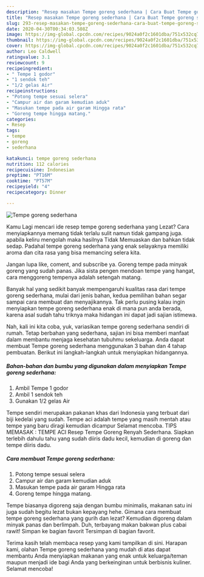 ```yaml
---
description: "Resep masakan Tempe goreng sederhana | Cara Buat Tempe goreng sederhana Yang Lezat"
title: "Resep masakan Tempe goreng sederhana | Cara Buat Tempe goreng sederhana Yang Lezat"
slug: 293-resep-masakan-tempe-goreng-sederhana-cara-buat-tempe-goreng-sederhana-yang-lezat
date: 2020-04-30T00:34:03.508Z
image: https://img-global.cpcdn.com/recipes/9024a0f2c1601dba/751x532cq70/tempe-goreng-sederhana-foto-resep-utama.jpg
thumbnail: https://img-global.cpcdn.com/recipes/9024a0f2c1601dba/751x532cq70/tempe-goreng-sederhana-foto-resep-utama.jpg
cover: https://img-global.cpcdn.com/recipes/9024a0f2c1601dba/751x532cq70/tempe-goreng-sederhana-foto-resep-utama.jpg
author: Leo Caldwell
ratingvalue: 3.1
reviewcount: 9
recipeingredient:
- " Tempe 1 godor"
- "1 sendok teh"
- "1/2 gelas Air"
recipeinstructions:
- "Potong tempe sesuai selera"
- "Campur air dan garam kemudian aduk"
- "Masukan tempe pada air garam Hingga rata"
- "Goreng tempe hingga matang."
categories:
- Resep
tags:
- tempe
- goreng
- sederhana

katakunci: tempe goreng sederhana 
nutrition: 112 calories
recipecuisine: Indonesian
preptime: "PT16M"
cooktime: "PT57M"
recipeyield: "4"
recipecategory: Dinner

---
```



![Tempe goreng sederhana](https://img-global.cpcdn.com/recipes/9024a0f2c1601dba/751x532cq70/tempe-goreng-sederhana-foto-resep-utama.jpg)

Kamu Lagi mencari ide resep tempe goreng sederhana yang Lezat? Cara menyiapkannya memang tidak terlalu sulit namun tidak gampang juga. apabila keliru mengolah maka hasilnya Tidak Memuaskan dan bahkan tidak sedap. Padahal tempe goreng sederhana yang enak selayaknya memiliki aroma dan cita rasa yang bisa memancing selera kita.

Jangan lupa like, coment, and subscribe ya. Goreng tempe pada minyak goreng yang sudah panas. Jika sista pengen mendoan tempe yang hangat, cara menggoreng tempenya adalah setengah matang.

Banyak hal yang sedikit banyak mempengaruhi kualitas rasa dari tempe goreng sederhana, mulai dari jenis bahan, kedua pemilihan bahan segar sampai cara membuat dan menyajikannya. Tak perlu pusing kalau ingin menyiapkan tempe goreng sederhana enak di mana pun anda berada, karena asal sudah tahu triknya maka hidangan ini dapat jadi sajian istimewa.


Nah, kali ini kita coba, yuk, variasikan tempe goreng sederhana sendiri di rumah. Tetap berbahan yang sederhana, sajian ini bisa memberi manfaat dalam membantu menjaga kesehatan tubuhmu sekeluarga. Anda dapat membuat Tempe goreng sederhana menggunakan 3 bahan dan 4 tahap pembuatan. Berikut ini langkah-langkah untuk menyiapkan hidangannya.

<!--inarticleads1-->

##### Bahan-bahan dan bumbu yang digunakan dalam menyiapkan Tempe goreng sederhana:

1. Ambil  Tempe 1 godor
1. Ambil 1 sendok teh
1. Gunakan 1/2 gelas Air


Tempe sendiri merupakan pakanan khas dari Indonesia yang terbuat dari biji kedelai yang sudah. Tempe aci adalah tempe yang masih mentah atau tempe yang baru diragi kemudian dicampur Selamat mencoba. TIPS MEMASAK : TEMPE ACI Resep Tempe Goreng Renyah Sederhana. Siapkan terlebih dahulu tahu yang sudah diiris dadu kecil, kemudian di goreng dan tempe diiris dadu. 

<!--inarticleads2-->

##### Cara membuat Tempe goreng sederhana:

1. Potong tempe sesuai selera
1. Campur air dan garam kemudian aduk
1. Masukan tempe pada air garam Hingga rata
1. Goreng tempe hingga matang.


Tempe biasanya digoreng saja dengan bumbu minimalis, makanan satu ini juga sudah begitu lezat bukan kepayang hehe. Gimana cara membuat tempe goreng sederhana yang gurih dan lezat? Kemudian digoreng dalam minyak panas dan berlimpah. Duh, terbayang makan bakwan plus cabai rawit! Simpan ke bagian favorit Tersimpan di bagian favorit. 

Terima kasih telah membaca resep yang kami tampilkan di sini. Harapan kami, olahan Tempe goreng sederhana yang mudah di atas dapat membantu Anda menyiapkan makanan yang enak untuk keluarga/teman maupun menjadi ide bagi Anda yang berkeinginan untuk berbisnis kuliner. Selamat mencoba!
